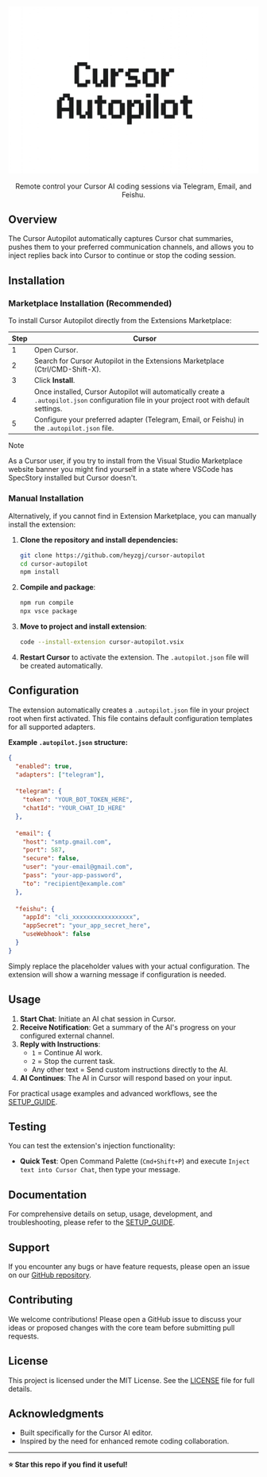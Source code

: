 <p align="center">
  <img src="./autopilot.png" alt="Cursor Autopilot Logo">
</p>
<p align="center">Remote control your Cursor AI coding sessions via Telegram, Email, and Feishu.</p>

## Overview

The Cursor Autopilot automatically captures Cursor chat summaries, pushes them to your preferred communication channels, and allows you to inject replies back into Cursor to continue or stop the coding session. 

## Installation

### Marketplace Installation (Recommended)

To install Cursor Autopilot directly from the Extensions Marketplace:

| Step | Cursor |
| --- | --- |
| 1 | Open Cursor. |
| 2 | Search for Cursor Autopilot in the Extensions Marketplace (Ctrl/CMD-Shift-X). |
| 3 | Click **Install**. |
| 4 | Once installed, Cursor Autopilot will automatically create a `.autopilot.json` configuration file in your project root with default settings. |
| 5 | Configure your preferred adapter (Telegram, Email, or Feishu) in the `.autopilot.json` file. |

> [!NOTE]
> As a Cursor user, if you try to install from the Visual Studio Marketplace website banner you might find yourself in a state where VSCode has SpecStory installed but Cursor doesn't.

### Manual Installation

Alternatively, if you cannot find in Extension Marketplace, you can manually install the extension:

1.  **Clone the repository and install dependencies:**
    ```bash
    git clone https://github.com/heyzgj/cursor-autopilot
    cd cursor-autopilot
    npm install
    ```
2.  **Compile and package**:
    ```bash
    npm run compile
    npx vsce package
    ```
4.  **Move to project and install extension**:
    ```bash
    code --install-extension cursor-autopilot.vsix
    ```
5. **Restart Cursor** to activate the extension. The `.autopilot.json` file will be created automatically.

## Configuration

The extension automatically creates a `.autopilot.json` file in your project root when first activated. This file contains default configuration templates for all supported adapters.

**Example `.autopilot.json` structure:**

```json
{
  "enabled": true,
  "adapters": ["telegram"],
  
  "telegram": {
    "token": "YOUR_BOT_TOKEN_HERE",
    "chatId": "YOUR_CHAT_ID_HERE"
  },
  
  "email": {
    "host": "smtp.gmail.com",
    "port": 587,
    "secure": false,
    "user": "your-email@gmail.com",
    "pass": "your-app-password",
    "to": "recipient@example.com"
  },
  
  "feishu": {
    "appId": "cli_xxxxxxxxxxxxxxxxx",
    "appSecret": "your_app_secret_here",
    "useWebhook": false
  }
}
```

Simply replace the placeholder values with your actual configuration. The extension will show a warning message if configuration is needed.

## Usage

1.  **Start Chat**: Initiate an AI chat session in Cursor.
2.  **Receive Notification**: Get a summary of the AI's progress on your configured external channel.
3.  **Reply with Instructions**:
    *   `1` = Continue AI work.
    *   `2` = Stop the current task.
    *   Any other text = Send custom instructions directly to the AI.
4.  **AI Continues**: The AI in Cursor will respond based on your input.

For practical usage examples and advanced workflows, see the [SETUP_GUIDE](docs/SETUP_GUIDE.md).

## Testing

You can test the extension's injection functionality:

*   **Quick Test**: Open Command Palette (`Cmd+Shift+P`) and execute `Inject text into Cursor Chat`, then type your message.

## Documentation

For comprehensive details on setup, usage, development, and troubleshooting, please refer to the [SETUP_GUIDE](docs/SETUP_GUIDE.md).

## Support

If you encounter any bugs or have feature requests, please open an issue on our [GitHub repository](https://github.com/heyzgj/cursor-autopilot/issues).

## Contributing

We welcome contributions! Please open a GitHub issue to discuss your ideas or proposed changes with the core team before submitting pull requests.

## License

This project is licensed under the MIT License. See the [LICENSE](LICENSE) file for full details.

## Acknowledgments

*   Built specifically for the Cursor AI editor.
*   Inspired by the need for enhanced remote coding collaboration.

---

**⭐ Star this repo if you find it useful!**